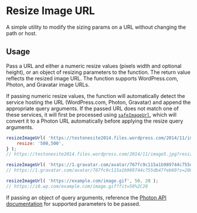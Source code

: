 # Resize Image URL

A simple utility to modify the sizing params on a URL without changing the path
or host.

## Usage

Pass a URL and either a numeric resize values (pixels width and optional
height), or an object of resizing parameters to the function. The return value
reflects the resized image URL. The function supports WordPress.com, Photon,
and Gravatar image URLs.

If passing numeric resize values, the function will automatically detect the
service hosting the URL (WordPress.com, Photon, Gravatar) and append the
appropriate query arguments. If the passed URL does not match one of these
services, it will first be processed using [`safeImageUrl`](../safe-image-url),
which will convert it to a Photon URL automatically before applying the resize
query arguments.

```js
resizeImageUrl( 'https://testonesite2014.files.wordpress.com/2014/11/image5.jpg?w=1000', {
	resize: '500,500',
} );
// https://testonesite2014.files.wordpress.com/2014/11/image5.jpg?resize=500%2C500

resizeImageUrl( 'https://1.gravatar.com/avatar/767fc9c115a1b989744c755db47feb60', 200 );
// https://1.gravatar.com/avatar/767fc9c115a1b989744c755db47feb60?s=200

resizeImageUrl( 'https://example.com/image.gif', 50, 20 );
// https://i0.wp.com/example.com/image.gif?fit=50%2C20
```

If passing an object of query arguments, reference the [Photon API documentation](https://developer.wordpress.com/docs/photon/api/)
for supported parameters to be passed.

